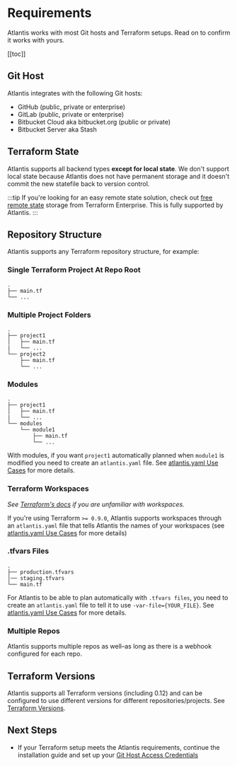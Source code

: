 # Requirements
Atlantis works with most Git hosts and Terraform setups. Read on to confirm
it works with yours.

[[toc]]

## Git Host
Atlantis integrates with the following Git hosts:

* GitHub (public, private or enterprise)
* GitLab (public, private or enterprise)
* Bitbucket Cloud aka bitbucket.org (public or private)
* Bitbucket Server aka Stash

## Terraform State
Atlantis supports all backend types **except for local state**. We don't support local state
because Atlantis does not have permanent storage and it doesn't commit the new
statefile back to version control.

:::tip
If you're looking for an easy remote state solution, check out [free remote state](https://app.terraform.io/signup)
storage from Terraform Enterprise. This is fully supported by Atlantis.
:::

## Repository Structure
Atlantis supports any Terraform repository structure, for example:

### Single Terraform Project At Repo Root
```
.
├── main.tf
└── ...
```

### Multiple Project Folders
```
.
├── project1
│   ├── main.tf
|   └── ...
└── project2
    ├── main.tf
    └── ...
```

### Modules
```
.
├── project1
│   ├── main.tf
|   └── ...
└── modules
    └── module1
        ├── main.tf
        └── ...
```
With modules, if you want `project1` automatically planned when `module1` is modified
you need to create an `atlantis.yaml` file. See [atlantis.yaml Use Cases](repo-level-atlantis-yaml.html#configuring-autoplanning) for more details.

###  Terraform Workspaces
*See [Terraform's docs](https://www.terraform.io/docs/state/workspaces.html) if you are unfamiliar with workspaces.*

If you're using Terraform `>= 0.9.0`, Atlantis supports workspaces through an
`atlantis.yaml` file that tells Atlantis the names of your workspaces
(see [atlantis.yaml Use Cases](repo-level-atlantis-yaml.html#supporting-terraform-workspaces) for more details)

### .tfvars Files
```
.
├── production.tfvars
│── staging.tfvars
└── main.tf
```
For Atlantis to be able to plan automatically with `.tfvars files`, you need to create
an `atlantis.yaml` file to tell it to use `-var-file={YOUR_FILE}`.
See [atlantis.yaml Use Cases](custom-workflows.html#tfvars-files) for more details.

### Multiple Repos
Atlantis supports multiple repos as well–as long as there is a webhook configured
for each repo.

## Terraform Versions
Atlantis supports all Terraform versions (including 0.12) and can be configured
to use different versions for different repositories/projects. See [Terraform Versions](terraform-versions.html).

## Next Steps
* If your Terraform setup meets the Atlantis requirements, continue the installation
  guide and set up your [Git Host Access Credentials](access-credentials.html)
